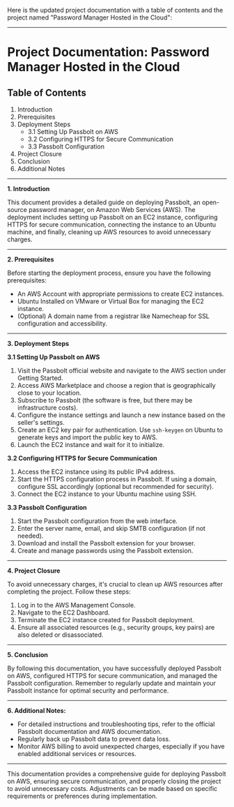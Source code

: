 Here is the updated project documentation with a table of contents and the project named "Password Manager Hosted in the Cloud":

---

# Project Documentation: Password Manager Hosted in the Cloud

## Table of Contents
1. Introduction
2. Prerequisites
3. Deployment Steps
   - 3.1 Setting Up Passbolt on AWS
   - 3.2 Configuring HTTPS for Secure Communication
   - 3.3 Passbolt Configuration
4. Project Closure
5. Conclusion
6. Additional Notes

---

**1. Introduction**

This document provides a detailed guide on deploying Passbolt, an open-source password manager, on Amazon Web Services (AWS). The deployment includes setting up Passbolt on an EC2 instance, configuring HTTPS for secure communication, connecting the instance to an Ubuntu machine, and finally, cleaning up AWS resources to avoid unnecessary charges.

---

**2. Prerequisites**

Before starting the deployment process, ensure you have the following prerequisites:

- An AWS Account with appropriate permissions to create EC2 instances.
- Ubuntu Installed on VMware or Virtual Box for managing the EC2 instance.
- (Optional) A domain name from a registrar like Namecheap for SSL configuration and accessibility.

---

**3. Deployment Steps**

**3.1 Setting Up Passbolt on AWS**

1. Visit the Passbolt official website and navigate to the AWS section under Getting Started.
2. Access AWS Marketplace and choose a region that is geographically close to your location.
3. Subscribe to Passbolt (the software is free, but there may be infrastructure costs).
4. Configure the instance settings and launch a new instance based on the seller's settings.
5. Create an EC2 key pair for authentication. Use `ssh-keygen` on Ubuntu to generate keys and import the public key to AWS.
6. Launch the EC2 instance and wait for it to initialize.

**3.2 Configuring HTTPS for Secure Communication**

1. Access the EC2 instance using its public IPv4 address.
2. Start the HTTPS configuration process in Passbolt. If using a domain, configure SSL accordingly (optional but recommended for security).
3. Connect the EC2 instance to your Ubuntu machine using SSH.

**3.3 Passbolt Configuration**

1. Start the Passbolt configuration from the web interface.
2. Enter the server name, email, and skip SMTB configuration (if not needed).
3. Download and install the Passbolt extension for your browser.
4. Create and manage passwords using the Passbolt extension.

---

**4. Project Closure**

To avoid unnecessary charges, it's crucial to clean up AWS resources after completing the project. Follow these steps:

1. Log in to the AWS Management Console.
2. Navigate to the EC2 Dashboard.
3. Terminate the EC2 instance created for Passbolt deployment.
4. Ensure all associated resources (e.g., security groups, key pairs) are also deleted or disassociated.

---

**5. Conclusion**

By following this documentation, you have successfully deployed Passbolt on AWS, configured HTTPS for secure communication, and managed the Passbolt configuration. Remember to regularly update and maintain your Passbolt instance for optimal security and performance.

---

**6. Additional Notes:**

- For detailed instructions and troubleshooting tips, refer to the official Passbolt documentation and AWS documentation.
- Regularly back up Passbolt data to prevent data loss.
- Monitor AWS billing to avoid unexpected charges, especially if you have enabled additional services or resources.

---

This documentation provides a comprehensive guide for deploying Passbolt on AWS, ensuring secure communication, and properly closing the project to avoid unnecessary costs. Adjustments can be made based on specific requirements or preferences during implementation.